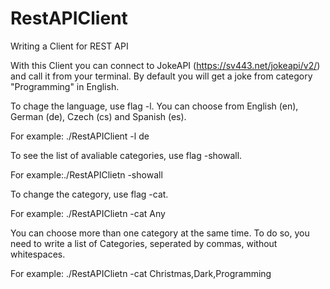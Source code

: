 # RestAPIClient
Writing a Client for REST API

With this Client you can connect to JokeAPI (https://sv443.net/jokeapi/v2/) and call it from your terminal. 
By default you will get a joke from category "Programming" in English. 

To chage the language, use flag -l. You can choose from English (en), German (de), Czech (cs) and Spanish (es).

For example: ./RestAPIClient -l de


To see the list of avaliable categories, use flag -showall.

For example:./RestAPIClietn -showall


To change the category, use flag -cat. 

For example: ./RestAPIClietn -cat Any


You can choose more than one category at the same time. To do so, you need to write a list of Categories, seperated by commas, without whitespaces. 

For example: ./RestAPIClietn -cat Christmas,Dark,Programming

